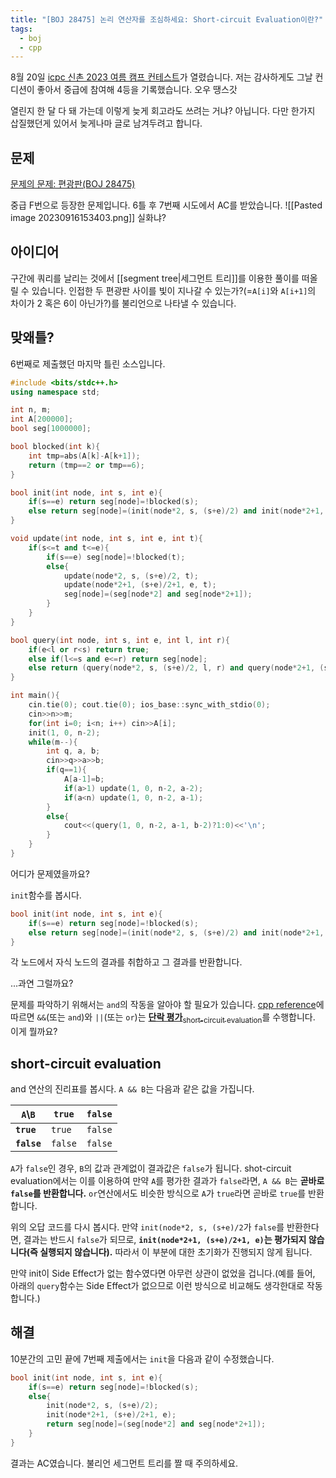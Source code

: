 ```yaml
---
title: "[BOJ 28475] 논리 연산자를 조심하세요: Short-circuit Evaluation이란?"
tags:
  - boj
  - cpp
---
```

8월 20일 [icpc 신촌 2023 여름 캠프 컨테스트](https://www.instagram.com/p/CwytRGnvzW_)가 열렸습니다. 저는 감사하게도 그날 컨디션이 좋아서 중급에 참여해 4등을 기록했습니다. 오우 땡스갓

열린지 한 달 다 돼 가는데 이렇게 늦게 회고라도 쓰려는 거냐? 아닙니다. 다만 한가지 삽질했던게 있어서 늦게나마 글로 남겨두려고 합니다. 
## 문제
[문제의 문제: 편광판(BOJ 28475)](https://boj.kr/28475)

중급 F번으로 등장한 문제입니다. 6틀 후 7번째 시도에서 AC를 받았습니다.
![[Pasted image 20230916153403.png]]
실화냐?

## 아이디어
구간에 쿼리를 날리는 것에서 [[segment tree|세그먼트 트리]]를 이용한 풀이를 떠올릴 수 있습니다. 인접한 두 편광판 사이를 빛이 지나갈 수 있는가?(=`A[i]`와 `A[i+1]`의 차이가 2 혹은 6이 아닌가?)를 불리언으로 나타낼 수 있습니다.

## 맞왜틀?
6번째로 제출했던 마지막 틀린 소스입니다.
```cpp
#include <bits/stdc++.h>
using namespace std;

int n, m;
int A[200000];
bool seg[1000000];

bool blocked(int k){
    int tmp=abs(A[k]-A[k+1]);
    return (tmp==2 or tmp==6);
}

bool init(int node, int s, int e){
    if(s==e) return seg[node]=!blocked(s);
    else return seg[node]=(init(node*2, s, (s+e)/2) and init(node*2+1, (s+e)/2+1, e));
}

void update(int node, int s, int e, int t){
    if(s<=t and t<=e){
        if(s==e) seg[node]=!blocked(t);
        else{
            update(node*2, s, (s+e)/2, t);
            update(node*2+1, (s+e)/2+1, e, t);
            seg[node]=(seg[node*2] and seg[node*2+1]);
        }
    }
}

bool query(int node, int s, int e, int l, int r){
    if(e<l or r<s) return true;
    else if(l<=s and e<=r) return seg[node];
    else return (query(node*2, s, (s+e)/2, l, r) and query(node*2+1, (s+e)/2+1, e, l, r));
}

int main(){
    cin.tie(0); cout.tie(0); ios_base::sync_with_stdio(0);
    cin>>n>>m;
    for(int i=0; i<n; i++) cin>>A[i];
    init(1, 0, n-2);
    while(m--){
        int q, a, b;
        cin>>q>>a>>b;
        if(q==1){
            A[a-1]=b;
            if(a>1) update(1, 0, n-2, a-2);
            if(a<n) update(1, 0, n-2, a-1);
        }
        else{
            cout<<(query(1, 0, n-2, a-1, b-2)?1:0)<<'\n';
        }
    }
}
```
어디가 문제였을까요?

`init`함수를 봅시다.
```cpp
bool init(int node, int s, int e){
    if(s==e) return seg[node]=!blocked(s);
    else return seg[node]=(init(node*2, s, (s+e)/2) and init(node*2+1, (s+e)/2+1, e));
}
```
각 노드에서 자식 노드의 결과를 취합하고 그 결과를 반환합니다.

...과연 그럴까요?

문제를 파악하기 위해서는 `and`의 작동을 알아야 할 필요가 있습니다. [cpp reference](https://en.cppreference.com/w/cpp/language/operator_logical)에 따르면 `&&`(또는 `and`)와 `||`(또는 `or`)는 [**단락 평가**<sub>short-circuit evaluation</sub>](https://en.wikipedia.org/wiki/Short-circuit_evaluation)를 수행합니다. 이게 뭘까요?

## short-circuit evaluation
and 연산의 진리표를 봅시다. `A && B`는 다음과 같은 값을 가집니다.

| `A`\\`B` | **`true`** | **`false`** |
| --- | --- | --- |
| **`true`** | `true` | `false` |
| **`false`** | `false` | `false` |

`A`가 `false`인 경우, `B`의 값과 관계없이 결과값은 `false`가 됩니다. shot-circuit evaluation에서는 이를 이용하여 만약 `A`를 평가한 결과가 `false`라면, `A && B`는 **곧바로 `false`를 반환합니다.** `or`연산에서도 비슷한 방식으로 `A`가 `true`라면 곧바로 `true`를 반환합니다.

위의 오답 코드를 다시 봅시다. 만약 `init(node*2, s, (s+e)/2`가 `false`를 반환한다면, 결과는 반드시 `false`가 되므로, **`init(node*2+1, (s+e)/2+1, e)`는 평가되지 않습니다(즉 실행되지 않습니다).** 따라서 이 부분에 대한 초기화가 진행되지 않게 됩니다.

만약 init이 Side Effect가 없는 함수였다면 아무런 상관이 없었을 겁니다.(예를 들어, 아래의 `query`함수는 Side Effect가 없으므로 이런 방식으로 비교해도 생각한대로 작동합니다.)

## 해결
10분간의 고민 끝에 7번째 제출에서는 `init`을 다음과 같이 수정했습니다.
```cpp
bool init(int node, int s, int e){
    if(s==e) return seg[node]=!blocked(s);
    else{
        init(node*2, s, (s+e)/2);
        init(node*2+1, (s+e)/2+1, e);
        return seg[node]=(seg[node*2] and seg[node*2+1]);
    }
}
```
결과는 AC였습니다. 불리언 세그먼트 트리를 짤 때 주의하세요.